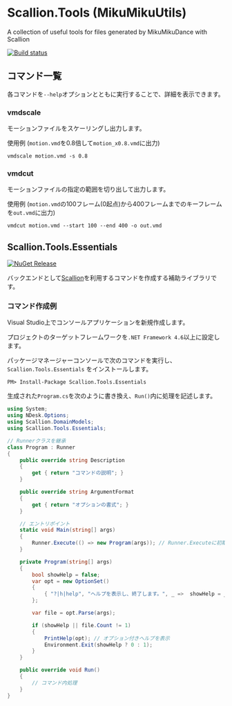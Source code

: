 # Scallion.Tools (MikuMikuUtils)
A collection of useful tools for files generated by MikuMikuDance with Scallion

[![Build status](https://ci.appveyor.com/api/projects/status/82hvphm0h0lg7cu7?svg=true)](https://ci.appveyor.com/project/paralleltree/scallion-tools)


## コマンド一覧
各コマンドを`--help`オプションとともに実行することで、詳細を表示できます。

### vmdscale
モーションファイルをスケーリングし出力します。

使用例 (`motion.vmd`を0.8倍して`motion_x0.8.vmd`に出力)
```
vmdscale motion.vmd -s 0.8
```

### vmdcut
モーションファイルの指定の範囲を切り出して出力します。

使用例 (`motion.vmd`の100フレーム(0起点)から400フレームまでのキーフレームを`out.vmd`に出力)
```
vmdcut motion.vmd --start 100 --end 400 -o out.vmd
```

## Scallion.Tools.Essentials
[![NuGet Release](https://img.shields.io/nuget/vpre/Scallion.Tools.Essentials.svg)](https://www.nuget.org/packages/Scallion.Tools.Essentials)

バックエンドとして[Scallion](https://github.com/paralleltree/Scallion)を利用するコマンドを作成する補助ライブラリです。

### コマンド作成例

Visual Studio上でコンソールアプリケーションを新規作成します。

プロジェクトのターゲットフレームワークを`.NET Framework 4.6`以上に設定します。

パッケージマネージャーコンソールで次のコマンドを実行し、 `Scallion.Tools.Essentials` をインストールします。

```
PM> Install-Package Scallion.Tools.Essentials
```

生成された`Program.cs`を次のように書き換え、`Run()`内に処理を記述します。

```cs
using System;
using NDesk.Options;
using Scallion.DomainModels;
using Scallion.Tools.Essentials;

// Runnerクラスを継承
class Program : Runner
{
    public override string Description
    {
        get { return "コマンドの説明"; }
    }

    public override string ArgumentFormat
    {
        get { return "オプションの書式"; }
    }

    // エントリポイント
    static void Main(string[] args)
    {
        Runner.Execute(() => new Program(args)); // Runner.Executeに初期化処理を渡す
    }

    private Program(string[] args)
    {
        bool showHelp = false;
        var opt = new OptionSet()
        {
            { "?|h|help", "ヘルプを表示し、終了します。", _ =>  showHelp = _ != null }
        };

        var file = opt.Parse(args);

        if (showHelp || file.Count != 1)
        {
            PrintHelp(opt); // オプション付きヘルプを表示
            Environment.Exit(showHelp ? 0 : 1);
        }
    }

    public override void Run()
    {
        // コマンド内処理
    }
}
```
